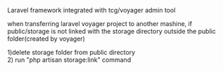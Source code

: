 Laravel framework integrated with tcg/voyager admin tool



when transferring laravel voyager project to another mashine, if public/storage is not linked with the storage directory outside the public folder(created by voyager)

1)delete storage folder from public directory							    
2) run "php artisan storage:link" command
